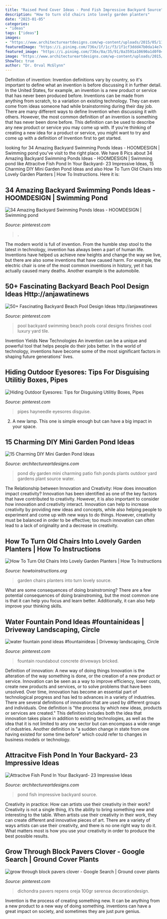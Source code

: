 ```yaml
---
title: "Raised Pond Cover Ideas - Pond Fish Impressive Backyard Source"
description: "How to turn old chairs into lovely garden planters"
date: "2023-01-05"
categories:
- "ideas"
tags: ["ideas"]
images:
- "https://www.architectureartdesigns.com/wp-content/uploads/2015/05/1152-630x420.jpg"
featuredImage: "https://i.pinimg.com/736x/1f/1c/f3/1f1cf3ddd47b0da14e7e8bae987c70cd.jpg"
featured_image: "https://i.pinimg.com/736x/8a/35/91/8a3591a10690a1d0f040a99c1b61641f.jpg"
image: "https://www.architectureartdesigns.com/wp-content/uploads/2015/05/1152-630x420.jpg"
ShowToc: true
author: "Dr. Orval McGlynn"
---
```



Definition of invention:
Invention definitions vary by country, so it's important to define what an invention is before discussing it in further detail. In the United States, for example, an invention is a new product or service that has never been produced before. Inventions can be made from anything from scratch, to a variation on existing technology. They can even come from ideas someone had while brainstorming during their day job.
There are many different ways to define Invention when discussing it with others. However, the most common definition of an invention is something that has never been done before. This definition can be used to describe any new product or service you may come up with. If you're thinking of creating a new idea for a product or service, you might want to try and come up with a definition of Invention first to get started.

	

		
looking for 34 Amazing Backyard Swimming Ponds Ideas - HOOMDESIGN | Swimming pond you've visit to the right place. We have 8 Pics about 34 Amazing Backyard Swimming Ponds Ideas - HOOMDESIGN | Swimming pond like Attracitve Fish Pond In Your Backyard- 23 Impressive Ideas, 15 Charming DIY Mini Garden Pond Ideas and also How To Turn Old Chairs Into Lovely Garden Planters | How To Instructions. Here it is:
		
    
## 34 Amazing Backyard Swimming Ponds Ideas - HOOMDESIGN | Swimming Pond

<img loading=lazy src="https://i.pinimg.com/736x/d4/c4/39/d4c43970deb89db4df561e93a859b7e9.jpg" onerror="this.onerror=null;this.src='https://tse3.mm.bing.net/th?id=OIP.9ibMJ0auq8rgV-6lt9UYvQHaJ3&amp;pid=15.1';" alt="34 Amazing Backyard Swimming Ponds Ideas - HOOMDESIGN | Swimming pond">

_Source: pinterest.com_

>. 

	

The modern world is full of invention. From the humble step stool to the latest in technology, invention has always been a part of human life. Inventions have helped us achieve new heights and change the way we live, but there are also some inventions that have caused harm. For example, the electric chair is one of the most common inventions in history, yet it has actually caused many deaths. Another example is the automobile.

    
## 50+ Fascinating Backyard Beach Pool Design Ideas Http://anjawatinews

<img loading=lazy src="https://i.pinimg.com/736x/5f/a7/24/5fa72436750f06ef747c12ce47da0ab3.jpg" onerror="this.onerror=null;this.src='https://tse2.mm.bing.net/th?id=OIP.stLPfChquBNL8Vs50f60pAHaLh&amp;pid=15.1';" alt="50+ Fascinating Backyard Beach Pool Design Ideas http://anjawatinews">

_Source: pinterest.com_

>pool backyard swimming beach pools coral designs finishes cool luxury yard tile. 

	

Invention Yields New Technologies
An invention can be a unique and powerful tool that helps people do their jobs better. In the world of technology, inventions have become some of the most significant factors in shaping future generations' lives.

    
## Hiding Outdoor Eyesores: Tips For Disguising Utilitiy Boxes, Pipes

<img loading=lazy src="https://i.pinimg.com/736x/9a/a0/92/9aa092220db8f18525be95939553e83b.jpg" onerror="this.onerror=null;this.src='https://tse4.mm.bing.net/th?id=OIP.RcTPJyWvGBWoYOnLz-yuuAHaHa&amp;pid=15.1';" alt="Hiding Outdoor Eyesores: Tips for Disguising Utilitiy Boxes, Pipes">

_Source: pinterest.com_

>pipes hayneedle eyesores disguise. 

	

2. A new lamp. This one is simple enough but can have a big impact in your space.

    
## 15 Charming DIY Mini Garden Pond Ideas

<img loading=lazy src="http://www.architectureartdesigns.com/wp-content/uploads/2015/06/1345.jpg" onerror="this.onerror=null;this.src='https://tse3.mm.bing.net/th?id=OIP.6tx7jHsQA3_16fAz-isg9QHaJ4&amp;pid=15.1';" alt="15 Charming DIY Mini Garden Pond Ideas">

_Source: architectureartdesigns.com_

>pond diy garden mini charming patio fish ponds plants outdoor yard gardens plant source water. 

	

The Relationship between Innovation and Creativity: How does innovation impact creativity?
Innovation has been identified as one of the key factors that have contributed to creativity. However, it is also important to consider how innovation and creativity interact. Innovation can help to increase creativity by providing new ideas and concepts, while also helping people to experiment and come up with new ways to do things. However, creativity must be balanced in order to be effective; too much innovation can often lead to a lack of originality and a decrease in creativity.

    
## How To Turn Old Chairs Into Lovely Garden Planters | How To Instructions

<img loading=lazy src="http://www.howtoinstructions.org/wp-content/uploads/2015/06/How-To-Turn-Old-Chairs-Into-Lovely-Garden-Planters-4.jpg" onerror="this.onerror=null;this.src='https://tse2.mm.bing.net/th?id=OIP.OAqVeE2Lj0NyW2kmK_cVIwHaFj&amp;pid=15.1';" alt="How To Turn Old Chairs Into Lovely Garden Planters | How To Instructions">

_Source: howtoinstructions.org_

>garden chairs planters into turn lovely source. 

	

What are some consequences of doing brainstroming?
There are a few potential consequences of doing brainstroming, but the most common one is that it can help you focus and learn better. Additionally, it can also help improve your thinking skills.

    
## Water Fountain Pond Ideas #fountainideas | Driveway Landscaping, Circle

<img loading=lazy src="https://i.pinimg.com/736x/1f/1c/f3/1f1cf3ddd47b0da14e7e8bae987c70cd.jpg" onerror="this.onerror=null;this.src='https://tse2.mm.bing.net/th?id=OIP.5BwOpqqltNqEItHKt87BJgHaE8&amp;pid=15.1';" alt="water fountain pond ideas #fountainideas | Driveway landscaping, Circle">

_Source: pinterest.com_

>fountain roundabout concrete driveways bricked. 

	

Definition of innovation: A new way of doing things
Innovation is the alteration of the way something is done, or the creation of a new product or service. Innovation can be seen as a way to improve efficiency, lower costs, create new products and services, or to solve problems that have been unsolved. Over time, innovation has become an essential part of technological progress and has led to advances in a variety of industries.
There are several definitions of innovation that are used by different groups and individuals. One definition is "the process by which new ideas, products or services are created." This definition includes both the idea that innovation takes place in addition to existing technologies, as well as the idea that it is not limited to any one sector but can encompass a wide range of industries. Another definition is "a sudden change in state from one having existed for some time before" which could refer to changes in business models or technology.

    
## Attracitve Fish Pond In Your Backyard- 23 Impressive Ideas

<img loading=lazy src="https://www.architectureartdesigns.com/wp-content/uploads/2015/05/1152-630x420.jpg" onerror="this.onerror=null;this.src='https://tse3.mm.bing.net/th?id=OIP.Wx1Ko3OyM8vS63ZAD6luiQHaE8&amp;pid=15.1';" alt="Attracitve Fish Pond In Your Backyard- 23 Impressive Ideas">

_Source: architectureartdesigns.com_

>pond fish impressive backyard source. 

	

Creativity in practice: How can artists use their creativity in their work?
Creativity is not a single thing, it’s the ability to bring something new and interesting to the table. When artists use their creativity in their work, they can create different and innovative pieces of art. There are a variety of ways artists can use their creativity, and there is no one right way to do it. What matters most is how you use your creativity in order to produce the best possible results.

    
## Grow Through Block Pavers Clover - Google Search | Ground Cover Plants

<img loading=lazy src="https://i.pinimg.com/736x/8a/35/91/8a3591a10690a1d0f040a99c1b61641f.jpg" onerror="this.onerror=null;this.src='https://tse3.mm.bing.net/th?id=OIP.87-Ua_zqWmWrX-pwuvIOagHaJ3&amp;pid=15.1';" alt="grow through block pavers clover - Google Search | Ground cover plants">

_Source: pinterest.com_

>dichondra pavers repens oreja 100gr serenoa decorationdesign. 

	

Invention is the process of creating something new. It can be anything from a new product to a new way of doing something. inventions can have a great impact on society, and sometimes they are just pure genius.

